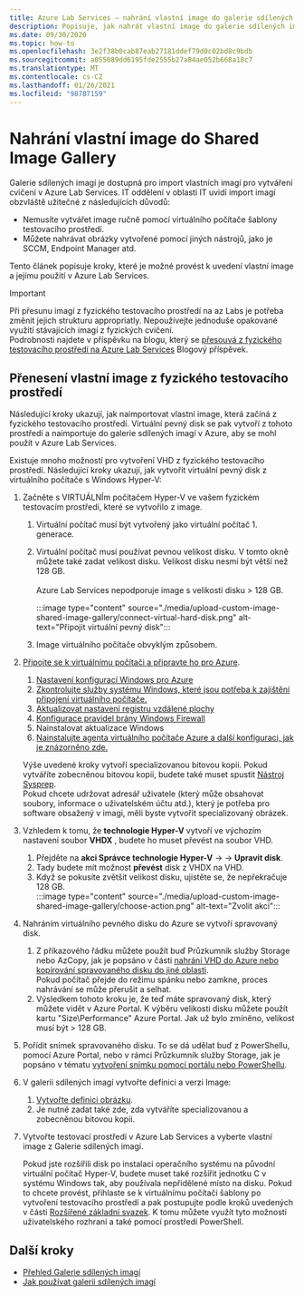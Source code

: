 ```yaml
---
title: Azure Lab Services – nahrání vlastní image do galerie sdílených imagí
description: Popisuje, jak nahrát vlastní image do galerie sdílených imagí. IT oddělení IT uvidí import imagí, obzvláště užitečné.
ms.date: 09/30/2020
ms.topic: how-to
ms.openlocfilehash: 3e2f38b0cab87eab27181ddef79d0c02bd8c9bdb
ms.sourcegitcommit: a055089dd6195fde2555b27a84ae052b668a18c7
ms.translationtype: MT
ms.contentlocale: cs-CZ
ms.lasthandoff: 01/26/2021
ms.locfileid: "98787159"
---
```

# <a name="upload-a-custom-image-to-shared-image-gallery"></a>Nahrání vlastní image do Shared Image Gallery

Galerie sdílených imagí je dostupná pro import vlastních imagí pro vytváření cvičení v Azure Lab Services. IT oddělení v oblasti IT uvidí import imagí obzvláště užitečné z následujících důvodů: 

* Nemusíte vytvářet image ručně pomocí virtuálního počítače šablony testovacího prostředí.
* Můžete nahrávat obrázky vytvořené pomocí jiných nástrojů, jako je SCCM, Endpoint Manager atd.

Tento článek popisuje kroky, které je možné provést k uvedení vlastní image a jejímu použití v Azure Lab Services. 

> [!IMPORTANT]
> Při přesunu imagí z fyzického testovacího prostředí na az Labs je potřeba změnit jejich strukturu appropriatly. Nepoužívejte jednoduše opakované využití stávajících imagí z fyzických cvičení. <br/>Podrobnosti najdete v příspěvku na blogu, který se [přesouvá z fyzického testovacího prostředí na Azure Lab Services](https://techcommunity.microsoft.com/t5/azure-lab-services/moving-from-a-physical-lab-to-azure-lab-services/ba-p/1654931) Blogový příspěvek.

## <a name="bring-custom-image-from-a-physical-lab-environment"></a>Přenesení vlastní image z fyzického testovacího prostředí

Následující kroky ukazují, jak naimportovat vlastní image, která začíná z fyzického testovacího prostředí. Virtuální pevný disk se pak vytvoří z tohoto prostředí a naimportuje do galerie sdílených imagí v Azure, aby se mohl použít v Azure Lab Services.

Existuje mnoho možností pro vytvoření VHD z fyzického testovacího prostředí. Následující kroky ukazují, jak vytvořit virtuální pevný disk z virtuálního počítače s Windows Hyper-V:

1. Začněte s VIRTUÁLNÍm počítačem Hyper-V ve vašem fyzickém testovacím prostředí, které se vytvořilo z image.
    1. Virtuální počítač musí být vytvořený jako virtuální počítač 1. generace.
    1. Virtuální počítač musí používat pevnou velikost disku. V tomto okně můžete také zadat velikost disku. Velikost disku nesmí být větší než 128 GB.<br/>    
    Azure Lab Services nepodporuje image s velikostí disku > 128 GB. 
       
        :::image type="content" source="./media/upload-custom-image-shared-image-gallery/connect-virtual-hard-disk.png" alt-text="Připojit virtuální pevný disk":::   
    1. Image virtuálního počítače obvyklým způsobem.
1. [Připojte se k virtuálnímu počítači a připravte ho pro Azure](../virtual-machines/windows/prepare-for-upload-vhd-image.md).
    1. [Nastavení konfigurací Windows pro Azure](../virtual-machines/windows/prepare-for-upload-vhd-image.md#set-windows-configurations-for-azure)
    1. [Zkontrolujte služby systému Windows, které jsou potřeba k zajištění připojení virtuálního počítače.](../virtual-machines/windows/prepare-for-upload-vhd-image.md#check-the-windows-services)
    1. [Aktualizovat nastavení registru vzdálené plochy](../virtual-machines/windows/prepare-for-upload-vhd-image.md#update-remote-desktop-registry-settings)
    1. [Konfigurace pravidel brány Windows Firewall](../virtual-machines/windows/prepare-for-upload-vhd-image.md#configure-windows-firewall-rules)
    1. Nainstalovat aktualizace Windows
    1. [Nainstalujte agenta virtuálního počítače Azure a další konfiguraci, jak je znázorněno zde.](../virtual-machines/windows/prepare-for-upload-vhd-image.md#complete-the-recommended-configurations) 
    
    Výše uvedené kroky vytvoří specializovanou bitovou kopii. Pokud vytváříte zobecněnou bitovou kopii, budete také muset spustit [Nástroj Sysprep](../virtual-machines/windows/prepare-for-upload-vhd-image.md#determine-when-to-use-sysprep). <br/>
        Pokud chcete udržovat adresář uživatele (který může obsahovat soubory, informace o uživatelském účtu atd.), který je potřeba pro software obsažený v imagi, měli byste vytvořit specializovaný obrázek.
1. Vzhledem k tomu, že **technologie Hyper-V** vytvoří ve výchozím nastavení soubor **VHDX** , budete ho muset převést na soubor VHD.
    1. Přejděte na **akci Správce technologie Hyper-V**  ->    ->  **Upravit disk**.
    1. Tady budete mít možnost **převést** disk z VHDX na VHD.
    1. Když se pokusíte zvětšit velikost disku, ujistěte se, že nepřekračuje 128 GB.        
        :::image type="content" source="./media/upload-custom-image-shared-image-gallery/choose-action.png" alt-text="Zvolit akci":::   
1. Nahráním virtuálního pevného disku do Azure se vytvoří spravovaný disk.
    1. Z příkazového řádku můžete použít buď Průzkumník služby Storage nebo AzCopy, jak je popsáno v části [nahrání VHD do Azure nebo kopírování spravovaného disku do jiné oblasti](../virtual-machines/windows/disks-upload-vhd-to-managed-disk-powershell.md).        
    Pokud počítač přejde do režimu spánku nebo zamkne, proces nahrávání se může přerušit a selhat.
    1. Výsledkem tohoto kroku je, že teď máte spravovaný disk, který můžete vidět v Azure Portal. 
        K výběru velikosti disku můžete použít kartu "Size\Performance" Azure Portal. Jak už bylo zmíněno, velikost musí být > 128 GB.
1. Pořídit snímek spravovaného disku.
    To se dá udělat buď z PowerShellu, pomocí Azure Portal, nebo v rámci Průzkumník služby Storage, jak je popsáno v tématu [vytvoření snímku pomocí portálu nebo PowerShellu](../virtual-machines/windows/snapshot-copy-managed-disk.md).
1. V galerii sdílených imagí vytvořte definici a verzi Image:
    1. [Vytvořte definici obrázku](../virtual-machines/windows/shared-images-portal.md#create-an-image-definition).
    1. Je nutné zadat také zde, zda vytváříte specializovanou a zobecněnou bitovou kopii.
1. Vytvořte testovací prostředí v Azure Lab Services a vyberte vlastní image z Galerie sdílených imagí.

    Pokud jste rozšířili disk po instalaci operačního systému na původní virtuální počítač Hyper-V, budete muset také rozšířit jednotku C v systému Windows tak, aby používala nepřidělené místo na disku. Pokud to chcete provést, přihlaste se k virtuálnímu počítači šablony po vytvoření testovacího prostředí a pak postupujte podle kroků uvedených v části [Rozšířené základní svazek](/windows-server/storage/disk-management/extend-a-basic-volume). K tomu můžete využít tyto možnosti uživatelského rozhraní a také pomocí prostředí PowerShell.

## <a name="next-steps"></a>Další kroky

* [Přehled Galerie sdílených imagí](../virtual-machines/shared-image-galleries.md)
* [Jak používat galerii sdílených imagí](how-to-use-shared-image-gallery.md)